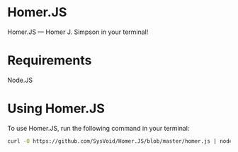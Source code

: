 # Homer.JS
Homer.JS — Homer J. Simpson in your terminal!

# Requirements
Node.JS

# Using Homer.JS
To use Homer.JS, run the following command in your terminal:
```bash
curl -O https://github.com/SysVoid/Homer.JS/blob/master/homer.js | node
```
